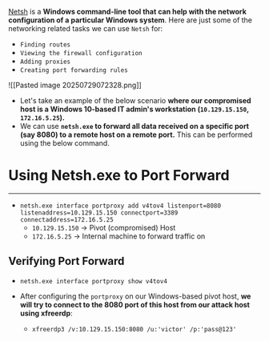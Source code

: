 [Netsh](https://docs.microsoft.com/en-us/windows-server/networking/technologies/netsh/netsh-contexts) is a **Windows command-line tool that can help with the network configuration of a particular Windows system**. Here are just some of the networking related tasks we can use `Netsh` for:

- `Finding routes`
- `Viewing the firewall configuration`
- `Adding proxies`
- `Creating port forwarding rules`

![[Pasted image 20250729072328.png]]

- Let's take an example of the below scenario **where our compromised host is a Windows 10-based IT admin's workstation (`10.129.15.150`, `172.16.5.25`).**
- We can use **`netsh.exe` to forward all data received on a specific port (say 8080) to a remote host on a remote port.** This can be performed using the below command.

# Using Netsh.exe to Port Forward
---
- `netsh.exe interface portproxy add v4tov4 listenport=8080 listenaddress=10.129.15.150 connectport=3389 connectaddress=172.16.5.25`
	- `10.129.15.150` -> Pivot (compromised) Host
	- `172.16.5.25` -> Internal machine to forward traffic on

## Verifying Port Forward
- `netsh.exe interface portproxy show v4tov4`

- After configuring the `portproxy` on our Windows-based pivot host, **we will try to connect to the 8080 port of this host from our attack host using xfreerdp**:
	- `xfreerdp3 /v:10.129.15.150:8080 /u:'victor' /p:'pass@123'`
